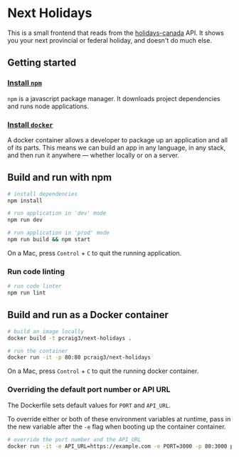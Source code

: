 # Next Holidays

This is a small frontend that reads from the [holidays-canada](https://github.com/cds-snc/holidays-canada) API. It shows you your next provincial or federal holiday, and doesn't do much else.

## Getting started

### [Install `npm`](https://www.npmjs.com/get-npm)

`npm` is a javascript package manager. It downloads project dependencies and runs node applications.

### [Install `docker`](https://docs.docker.com/install/)

A docker container allows a developer to package up an application and all of its parts. This means we can build an app in any language, in any stack, and then run it anywhere — whether locally or on a server.

## Build and run with npm

```bash
# install dependencies
npm install

# run application in 'dev' mode
npm run dev

# run application in 'prod' mode
npm run build && npm start
```

On a Mac, press `Control` + `C` to quit the running application.

### Run code linting

```bash
# run code linter
npm run lint
```

## Build and run as a Docker container

```bash
# build an image locally
docker build -t pcraig3/next-holidays .

# run the container
docker run -it -p 80:80 pcraig3/next-holidays
```

On a Mac, press `Control` + `C` to quit the running docker container.

### Overriding the default port number or API URL

The Dockerfile sets default values for `PORT` and `API_URL`.

To override either or both of these environment variables at runtime, pass in the new variable after the `-e` flag when booting up the container container.

```bash
# override the port number and the API_URL
docker run -it -e API_URL=https://example.com -e PORT=3000 -p 80:3000 pcraig3/next-holidays
```
